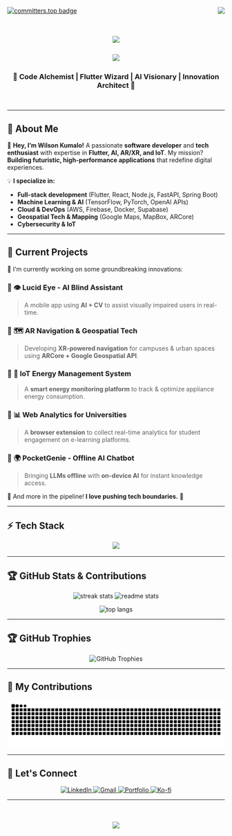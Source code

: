 [![committers.top badge](https://user-badge.committers.top/zimbabwe_private/KumaloWilson.svg)](https://user-badge.committers.top/zimbabwe_private/KumaloWilson)
<img align="right" src="https://visitor-badge.laobi.icu/badge?page_id=KumaloWilson.KumaloWilson" />

<h1 align="center">
    <img src="https://readme-typing-svg.herokuapp.com/?font=Righteous&size=35&center=true&vCenter=true&width=600&height=70&duration=8000&lines=Hello+There!+👋;+I'm+Wilson+Kumalo!;">
</h1>

<p align="center">
    <img src="https://media.giphy.com/media/RbDKaczqWovIugyJmW/giphy.gif" width="300px"/>
</p>

<h3 align="center">🚀 Code Alchemist | Flutter Wizard | AI Visionary | Innovation Architect 🚀</h3>
<br/>

---

## 🌟 **About Me**

👋 **Hey, I’m Wilson Kumalo!** A passionate **software developer** and **tech enthusiast** with expertise in **Flutter, AI, AR/XR, and IoT**. My mission? **Building futuristic, high-performance applications** that redefine digital experiences.  

💡 **I specialize in:**  
- **Full-stack development** (Flutter, React, Node.js, FastAPI, Spring Boot)  
- **Machine Learning & AI** (TensorFlow, PyTorch, OpenAI APIs)  
- **Cloud & DevOps** (AWS, Firebase, Docker, Supabase)  
- **Geospatial Tech & Mapping** (Google Maps, MapBox, ARCore)  
- **Cybersecurity & IoT**  

---

## 🚀 **Current Projects**
🎯 I'm currently working on some groundbreaking innovations:

### 🔹 **👁️ Lucid Eye - AI Blind Assistant**  
> A mobile app using **AI + CV** to assist visually impaired users in real-time.

### 🔹 **🗺️ AR Navigation & Geospatial Tech**  
> Developing **XR-powered navigation** for campuses & urban spaces using **ARCore + Google Geospatial API**.

### 🔹 **🔋 IoT Energy Management System**  
> A **smart energy monitoring platform** to track & optimize appliance energy consumption.

### 🔹 **📊 Web Analytics for Universities**  
> A **browser extension** to collect real-time analytics for student engagement on e-learning platforms.

### 🔹 **🌍 PocketGenie - Offline AI Chatbot**  
> Bringing **LLMs offline** with **on-device AI** for instant knowledge access.

🌟 And more in the pipeline! **I love pushing tech boundaries.** 🚀

---

## ⚡ **Tech Stack**
<p align="center">
  <img src="https://skillicons.dev/icons?i=flutter,dart,react,js,ts,nodejs,laravel,php,python,java,html,css,tailwind,express,mongodb,mysql,postgres,firebase,supabase,docker,aws,azure,linux,bash" />
</p>

---

## 🏆 **GitHub Stats & Contributions**
<p align="center">
  <img width=390 src="https://github-readme-streak-stats-salesp07.vercel.app/?user=KumaloWilson&count_private=true&theme=react&border_radius=10" alt="streak stats"/>
  <img width=390 src="https://github-readme-stats-salesp07.vercel.app/api?username=KumaloWilson&count_private=true&show_icons=true&theme=react&border_radius=10" alt="readme stats" />
</p>
<p align="center">
  <img width=325 src="https://github-readme-stats-salesp07.vercel.app/api/top-langs/?username=KumaloWilson&hide=HTML&langs_count=8&layout=compact&theme=react&border_radius=10" alt="top langs" />
</p>

---

## 🏆 **GitHub Trophies**
<p align="center">
  <img alt="GitHub Trophies" src="https://github-profile-trophy.vercel.app/?username=KumaloWilson&theme=radical&no-frame=false&no-bg=true&margin-w=4" />
</p>

---

## 🐍 **My Contributions**
<p align="center">
  <img alt="Snake animation" src="https://raw.githubusercontent.com/KumaloWilson/KumaloWilson/output/github-contribution-grid-snake.svg" />
</p>

---

## 🤝 **Let's Connect**
<p align="center">
  <a href="https://www.linkedin.com/in/wilson-kumalo-733550243/" target="_blank">
    <img src="https://img.shields.io/badge/LinkedIn-0077B5?style=for-the-badge&logo=linkedin&logoColor=white" alt="LinkedIn" />
  </a>

  <a href="mailto:kumalowilson900@gmail.com">
    <img src="https://img.shields.io/badge/Gmail-333333?style=for-the-badge&logo=gmail&logoColor=red" alt="Gmail" />
  </a>

  <a href="https://wilson-portfolio-kjts.onrender.com/" target="_blank">
    <img src="https://img.shields.io/badge/Portfolio-FF5722?style=for-the-badge&logo=vercel&logoColor=white" alt="Portfolio" />
  </a>

  <a href="https://ko-fi.com/X8X01AFOO8" target="_blank">
    <img src="https://img.shields.io/badge/Support%20me%20on%20Ko--fi-ff5f5f?style=for-the-badge&logo=kofi&logoColor=white" alt="Ko-fi" />
  </a>
</p>

---

<h1 align="center">
    <img src="https://readme-typing-svg.herokuapp.com/?font=Righteous&size=35&center=true&vCenter=true&width=600&height=70&duration=8000&lines=✨+Thank+You+for+Stopping+By!+✨;🙌+I+appreciate+you+visiting+my+profile!;🚀+Let's+build+something+amazing+together!;">
</h1>

